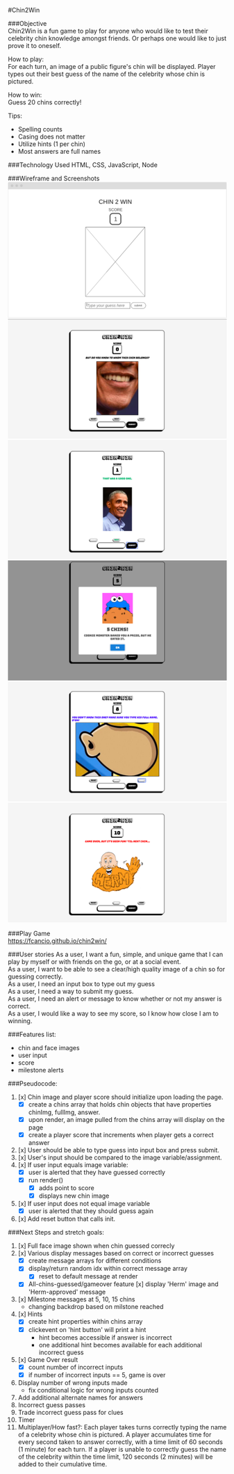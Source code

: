 #Chin2Win


###Objective  
Chin2Win is a fun game to play for anyone who would like to test their celebrity chin knowledge amongst friends. Or perhaps one would like to just prove it to oneself.  

How to play:  
For each turn, an image of a public figure's chin will be displayed. Player types out their best guess of the name of the celebrity whose chin is pictured.

How to win:  
Guess 20 chins correctly!

Tips:  
- Spelling counts  
- Casing does not matter  
- Utilize hints (1 per chin)   
- Most answers are full names

###Technology Used
HTML, CSS, JavaScript, Node

###Wireframe and Screenshots
![wireframe](wireframe.png)
![chin2win_guesschin](chin2win_screenshot1.png)
![chin2win_rightanswer](chin2win_screenshot2.png)
![chin2win_milestone](chin2win_screenshot3.png)
![chin2win_hints](chin2win_screenshot4.png)
![chin2win_gameover](chin2win_screenshot5.png)

###Play Game  
<a href="https://fcancio.github.io/chin2win/">https://fcancio.github.io/chin2win/</a> 


###User stories
As a user, I want a fun, simple, and unique game that I can play by myself or with friends on the go, or at a social event.  
As a user, I want to be able to see a clear/high quality image of a chin so for guessing correctly.  
As a user, I need an input box to type out my guess  
As a user, I need a way to submit my guess.  
As a user, I need an alert or message to know whether or not my answer is correct.  
As a user, I would like a way to see my score, so I know how close I am to winning.  

###Features list:
- chin and face images
- user input
- score
- milestone alerts  

###Pseudocode:

1. [x] Chin image and player score should initialize upon loading the page.  
    - [x] create a chins array that holds chin objects that have properties chinImg, fullImg, answer.  
    - [x] upon render, an image pulled from the chins array will display on the page  
    - [x] create a player score that increments when player gets a correct answer  
2. [x] User should be able to type guess into input box and press submit.  
3. [x] User's input should be compared to the image variable/assignment.  
4. [x] If user input equals image variable:   
   - [x] user is alerted that they have guessed correctly  
   - [x] run render()  
        - [x] adds point to score  
        - [x] displays new chin image   
5. [x] If user input does not equal image variable  
   - [x] user is alerted that they should guess again   
6. [x] Add reset button that calls init.     


###Next Steps and stretch goals:
1. [x] Full face image shown when chin guessed correcly
2. [x] Various display messages based on correct or incorrect guesses
	- [x] create message arrays for different conditions
	- [x] display/return random idx within correct message array
        - [x] reset to default message at render
    - [x] All-chins-guessed/gameover feature
        [x] display 'Herm' image and 'Herm-approved' message
3. [x] Milestone messages at 5, 10, 15 chins
	- changing backdrop based on milstone reached
4. [x] Hints  
	- [x] create hint properties within chins array
	- [x] clickevent on 'hint button' will print a hint
        - hint becomes accessible if answer is incorrect
        - one additional hint becomes available for each additional incorrect guess
5. [x] Game Over result  
	- [x] count number of incorrect inputs
	- [x] if number of incorrect inputs == 5, game is over  
6. Display number of wrong inputs made
	- fix conditional logic for wrong inputs counted
7. Add additional alternate names for answers
8. Incorrect guess passes
9. Trade incorrect guess pass for clues
10. Timer
11. Multiplayer/How fast?: Each player takes turns correctly typing the name of a celebrity whose chin is pictured. A player accumulates  time for every second taken to answer correctly, with a time limit of 60 seconds (1 minute) for each turn. If a player is unable to correctly guess the name of the celebrity within the time limit, 120 seconds (2 minutes) will be added to their cumulative time.